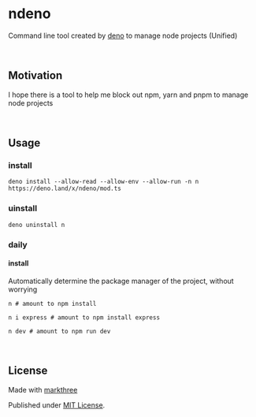 # ndeno

Command line tool created by [deno](https://deno.land/) to manage node projects (Unified)

<br />

## Motivation

I hope there is a tool to help me block out npm, yarn and pnpm to manage node projects

<br />

## Usage

### install

```shell
deno install --allow-read --allow-env --allow-run -n n https://deno.land/x/ndeno/mod.ts
```

### uinstall

```shell
deno uninstall n
```

### daily

#### install

Automatically determine the package manager of the project, without worrying

```shell
n # amount to npm install
```

```shell
n i express # amount to npm install express
```

```shell
n dev # amount to npm run dev
```

<br />

## License

Made with [markthree](https://github.com/markthree)

Published under [MIT License](./LICENSE).

